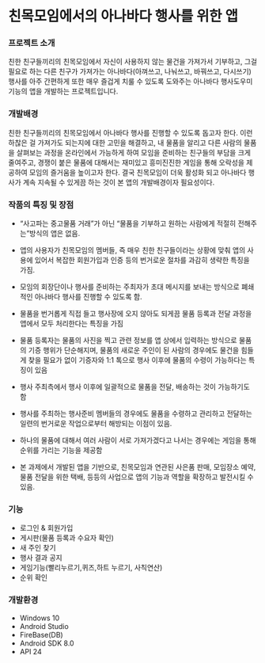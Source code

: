 # 친목모임에서의 아나바다 행사를 위한 앱

### 프로젝트 소개

친한 친구들끼리의 친목모임에서 자신이 사용하지 않는 물건을 가져가서 기부하고, 그걸 필요로 하는 다른 친구가 가져가는 아나바다(아껴쓰고, 나눠쓰고, 바꿔쓰고, 다시쓰기) 행사를 아주 간편하게 또한 매우 즐겁게 치룰 수 있도록 도와주는 아나바다 행사도우미 기능의 앱을 개발하는 프로젝트입니다.

### 개발배경

 친한 친구들끼리의 친목모임에서 아나바다 행사를 진행할 수 있도록 돕고자 한다. 이런 하찮은 걸 가져가도 되는지에 대한 고민을 해결하고, 내 물품을 알리고 다른 사람의 물품을 살펴보는 과정을 온라인에서 가능하게 하여 모임을 준비하는 친구들의 부담을 크게 줄여주고, 경쟁이 붙은 물품에 대해서는 재미있고 흥미진진한 게임을 통해 오락성을 제공하여 모임의 즐거움을 높이고자 한다. 결국 친목모임이 더욱 활성화 되고  아나바다 행사가 계속 지속될 수 있게끔 하는 것이 본 앱의 개발배경이자 필요성이다.  

### 작품의 특징 및 장점

* “사고파는 중고물품 거래”가 아닌 “물품을 기부하고 원하는 사람에게 적절히 전해주는”방식의 앱은 없음. 

* 앱의 사용자가 친목모임의 멤버들, 즉 매우 친한 친구들이라는 상황에 맞춰 앱의 사용에 있어서 복잡한 회원가입과 인증 등의 번거로운 절차를 과감히 생략한 특징을 가짐.

* 모임의 회장단이나 행사를 준비하는 주최자가 초대 메시지를 보내는 방식으로 폐쇄적인 아나바다 행사를 진행할 수 있도록 함. 

* 물품을 번거롭게 직접 들고 행사장에 오지 않아도 되게끔 물품 등록과 전달 과정을 앱에서 모두 처리한다는 특징을 가짐

* 물품 등록자는 물품의 사진을 찍고 관련 정보를 앱 상에서 입력하는 방식으로 물품의 기증 행위가 단순해지며, 물품의 새로운 주인이 된 사람의 경우에도 물건을 힘들게 찾을 필요가 없이 기증자와 1:1 톡으로 행사 이후에 물품의 수령이 가능하다는 특징이 있음

* 행사 주최측에서 행사 이후에 일괄적으로 물품을 전달, 배송하는 것이 가능하기도 함

* 행사를 주최하는 행사준비 멤버들의 경우에도 물품을 수령하고 관리하고 전달하는 일련의 번거로운 작업으로부터 해방되는 이점이 있음.

* 하나의 물품에 대해서 여러 사람이 서로 가져가겠다고 나서는 경우에는 게임을 통해 순위를 가리는 기능을 제공함

* 본 과제에서 개발된 앱을 기반으로, 친목모임과 연관된 사은품 판매, 모임장소 예약, 물품 전달을 위한 택배, 등등의 사업으로 앱의 기능과 역할을 확장하고 발전시킬 수 있음.

### 기능

* 로그인 & 회원가입
* 게시판(물품 등록과 수요자 확인)
* 새 주인 찾기
* 행사 결과 공지
* 게임기능(빨리누르기,퀴즈,하트 누르기, 사칙연산)
* 순위 확인

### 개발환경
* Windows 10
* Android Studio
* FireBase(DB)
* Android SDK 8.0
* API 24
